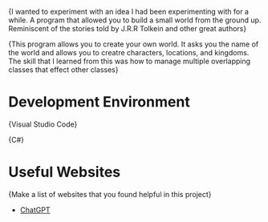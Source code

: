 {I wanted to experiment with an idea I had been experimenting with for a while. A program that allowed you to build
a small world from the ground up. Reminiscent of the stories told by J.R.R Tolkein and other great authors}

{This program allows you to create your own world. It asks you the name of the world and allows you to 
creatre characters, locations, and kingdoms. The skill that I learned from this was how to manage multiple 
overlapping classes that effect other classes}

# Development Environment

{Visual Studio Code}

{C#}

# Useful Websites

{Make a list of websites that you found helpful in this project}
* [ChatGPT](https://chat.openai.com)
